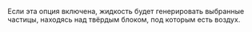 ﻿Если эта опция включена, жидкость будет генерировать выбранные частицы, находясь над твёрдым блоком, под которым есть
воздух.